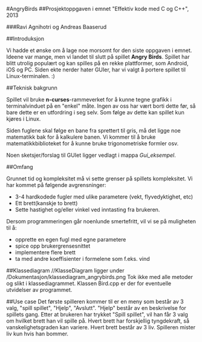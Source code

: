 #AngryBirds
##Prosjektoppgaven i emnet "Effektiv kode med C og C++", 2013

###Ravi Agnihotri og Andreas Baaserud

##Introduksjon

Vi hadde et ønske om å lage noe morsomt for den siste oppgaven i emnet. Ideene var mange, men vi landet til slutt på
spillet **Angry Birds**. Spillet har blitt utrolig populært og kan spilles på en rekke plattformer, som Android, iOS og PC.
Siden ekte nerder hater GUIer, har vi valgt å portere spillet til Linux-terminalen. :)

##Teknisk bakgrunn

Spillet vil bruke **n-curses**-rammeverket for å kunne tegne grafikk i terminalvinduet på en "enkel" måte. Ingen av oss
har vært borti dette før, så bare dette er en utfordring i seg selv. Som følge av dette kan spillet kun kjøres i Linux.

Siden fuglene skal følge en bane fra sprettert til gris, må det ligge noe matematikk bak for å kalkulere banen. Vi kommer til 
å bruke matematikkbiblioteket for å kunne bruke trigonometriske formler osv.

Noen sketsjer/forslag til GUIet ligger vedlagt i mappa *Gui_eksempel*.

##Omfang

Grunnet tid og kompleksitet må vi sette grenser på spillets kompleksitet. Vi har kommet på følgende avgrensninger:
- 3-4 hardkodede fugler med ulike parametere (vekt, flyvedyktighet, etc)
- Ett brett(kanskje to brett)
- Sette hastighet og/eller vinkel ved inntasting fra brukeren.

Dersom programmeringen går noenlunde smertefritt, vil vi se på muligheten til å:
- opprette en egen fugl med egne parametere
- spice opp brukergrensesnittet
- implementere flere brett
- ta med andre koeffisienter i formelene som f.eks. vind


##Klassediagram
//KlasseDiagram ligger under /Dokumentasjon/klassediagram_angrybirds.png
Tok ikke med alle metoder og slikt i klassediagrammet.
Klassen Bird.cpp er der for eventuelle utvidelser av programmet.

##Use case
Det første spilleren kommer til er en meny som består av 3 valg, "spill spillet", "Hjelp", "Avslutt". "Hjelp" består av en beskrivelse for spillets gang. 
Etter at brukeren har trykket "Spill spillet", vil han får 3 valg om hvilket brett han vil spille på. 
Hvert brett har forskjellig tyngdekraft, så vanskelighetsgraden kan variere.
Hvert brett består av 3 liv. Spilleren mister liv kun hvis han bommer.
	


